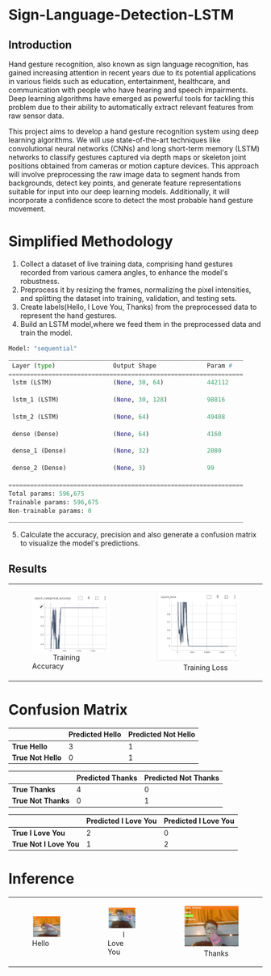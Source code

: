 # Sign-Language-Detection-LSTM

## Introduction
Hand gesture recognition, also known as sign language recognition, has gained increasing attention in recent years due to its potential applications in various fields such as education, entertainment, healthcare, and communication with people who have hearing and speech impairments. Deep learning algorithms have emerged as powerful tools for tackling this problem due to their ability to automatically extract relevant features from raw sensor data.

This project aims to develop a hand gesture recognition system using deep learning algorithms. We will use state-of-the-art techniques like convolutional neural networks (CNNs) and long short-term memory (LSTM) networks to classify gestures captured via depth maps or skeleton joint positions obtained from cameras or motion capture devices. This approach will involve preprocessing the raw image data to segment hands from backgrounds, detect key points, and generate feature representations suitable for input into our deep learning models. Additionally, it will incorporate a confidence score to detect the most probable hand gesture movement.

# Simplified Methodology
1. Collect a dataset of live training data, comprising hand gestures recorded from various camera angles, to enhance the model's robustness.
2. Preprocess it by resizing the frames, normalizing the pixel intensities, and splitting the dataset into training, validation, and testing sets.
3. Create labels(Hello, I Love You, Thanks) from the preprocessed data to represent the hand gestures.
4. Build an LSTM model,where we feed them in the preprocessed data and train the model.
```python
Model: "sequential"
_________________________________________________________________
 Layer (type)                Output Shape              Param #   
=================================================================
 lstm (LSTM)                 (None, 30, 64)            442112    
                                                                 
 lstm_1 (LSTM)               (None, 30, 128)           98816     
                                                                 
 lstm_2 (LSTM)               (None, 64)                49408     
                                                                 
 dense (Dense)               (None, 64)                4160      
                                                                 
 dense_1 (Dense)             (None, 32)                2080      
                                                                 
 dense_2 (Dense)             (None, 3)                 99        
                                                                 
=================================================================
Total params: 596,675
Trainable params: 596,675
Non-trainable params: 0
_________________________________________________________________
```
5. Calculate the accuracy, precision and also generate a confusion matrix to visualize the model's predictions.


## Results

<table>
  <tr>
    <td>
      <figure>
        <img src="/Results/Accuracy/Categorical Accuracy.png" alt="Accuracy" title="Accuracy">
        <figcaption>&nbsp;&nbsp;&nbsp;&nbsp;&nbsp;&nbsp;&nbsp;&nbsp;&nbsp;&nbsp;&nbsp;Training  Accuracy</figcaption>
      </figure>
    </td>
    <td>
      <figure>
        <img src="/Results/Accuracy/Loss.png" alt="Loss" title="Loss">
        <figcaption>&nbsp;&nbsp;&nbsp;&nbsp;&nbsp;&nbsp;&nbsp;&nbsp;&nbsp;&nbsp;&nbsp;&nbsp;&nbsp;&nbsp;Training Loss</figcaption>
      </figure>
    </td>
  </tr>
</table>

# Confusion Matrix
|              | Predicted Hello | Predicted Not Hello |
|--------------|------------------|--------------------|
| **True Hello**     | 3          | 1                  |
| **True Not Hello** | 0          | 1                  |

|              | Predicted Thanks | Predicted Not Thanks|
|--------------|------------------|--------------------|
| **True Thanks**     | 4          | 0                 |
| **True Not Thanks** | 0          | 1                 |

|              | Predicted I Love You | Predicted I Love You |
|--------------|------------------|--------------------|
| **True I Love You**     | 2          | 0                  |
| **True Not I Love You** | 1          | 2                  |

# Inference

<table>
  <tr>
    <td>
      <figure>
        <img src="/Results/Inference/Hello.png" alt="Hello" title="Hello">
        <figcaption>Hello</figcaption>
      </figure>
    </td>
    <td>
      <figure>
        <img src="/Results/Inference/I Love You.png" alt="I Love You" title="I Love You">
        <figcaption>&nbsp;&nbsp;&nbsp;&nbsp;&nbsp;&nbsp;&nbsp;&nbsp;I Love You</figcaption>
      </figure>
    </td>
    <td>
      <figure>
        <img src="/Results/Inference/Thanks.png" alt="Thanks" title="Thanks.png">
        <figcaption>&nbsp;&nbsp;&nbsp;&nbsp;&nbsp;&nbsp;&nbsp;&nbsp;&nbsp;&nbsp;&nbsp;Thanks</figcaption>
      </figure>
    </td>
  </tr>
</table>
